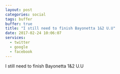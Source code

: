 ```yaml
---
layout: post
categories: social
tags: buffer
buffer: true
title: "I still need to finish Bayonetta 1&2 U.U"
date: 2017-02-24 10:06:07
services: 
  - twitter
  - google
  - facebook
---
```

I still need to finish Bayonetta 1&2 U.U
